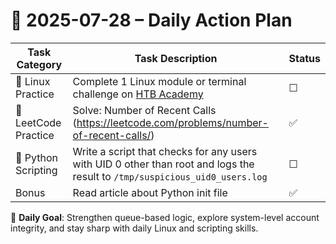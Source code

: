 # 📌 2025-07-28 – Daily Action Plan

| Task Category         | Task Description                                                                                                                                | Status |
|----------------------|---------------------------------------------------------------------------------------------------------------------------------------------------|--------|
| 🐧 Linux Practice      | Complete 1 Linux module or terminal challenge on [HTB Academy](https://academy.hackthebox.com/)                                                 | ☐      |
| 🧠 LeetCode Practice   | Solve: Number of Recent Calls (https://leetcode.com/problems/number-of-recent-calls/)                                                          | ✅      |
| 🐍 Python Scripting    | Write a script that checks for any users with UID 0 other than root and logs the result to `/tmp/suspicious_uid0_users.log`                    | ☐      |
| Bonus    | Read article about Python init file                    | ✅      |

🎯 **Daily Goal**: Strengthen queue-based logic, explore system-level account integrity, and stay sharp with daily Linux and scripting skills.